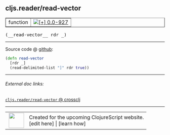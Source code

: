 ## cljs.reader/read-vector



 <table border="1">
<tr>
<td>function</td>
<td><a href="https://github.com/cljsinfo/cljs-api-docs/tree/0.0-927"><img valign="middle" alt="[+] 0.0-927" title="Added in 0.0-927" src="https://img.shields.io/badge/+-0.0--927-lightgrey.svg"></a> </td>
</tr>
</table>


 <samp>
(__read-vector__ rdr _)<br>
</samp>

---







Source code @ [github](https://github.com/clojure/clojurescript/blob/r1877/src/cljs/cljs/reader.cljs#L276-L278):

```clj
(defn read-vector
  [rdr _]
  (read-delimited-list "]" rdr true))
```

<!--
Repo - tag - source tree - lines:

 <pre>
clojurescript @ r1877
└── src
    └── cljs
        └── cljs
            └── <ins>[reader.cljs:276-278](https://github.com/clojure/clojurescript/blob/r1877/src/cljs/cljs/reader.cljs#L276-L278)</ins>
</pre>

-->

---



###### External doc links:

[`cljs.reader/read-vector` @ crossclj](http://crossclj.info/fun/cljs.reader.cljs/read-vector.html)<br>

---

 <table>
<tr><td>
<img valign="middle" align="right" width="48px" src="http://i.imgur.com/Hi20huC.png">
</td><td>
Created for the upcoming ClojureScript website.<br>
[edit here] | [learn how]
</td></tr></table>

[edit here]:https://github.com/cljsinfo/cljs-api-docs/blob/master/cljsdoc/cljs.reader/read-vector.cljsdoc
[learn how]:https://github.com/cljsinfo/cljs-api-docs/wiki/cljsdoc-files

<!--

This information was too distracting to show to readers, but I'll leave it
commented here since it is helpful to:

- pretty-print the data used to generate this document
- and show how to retrieve that data



The API data for this symbol:

```clj
{:ns "cljs.reader",
 :name "read-vector",
 :type "function",
 :signature ["[rdr _]"],
 :source {:code "(defn read-vector\n  [rdr _]\n  (read-delimited-list \"]\" rdr true))",
          :title "Source code",
          :repo "clojurescript",
          :tag "r1877",
          :filename "src/cljs/cljs/reader.cljs",
          :lines [276 278]},
 :full-name "cljs.reader/read-vector",
 :full-name-encode "cljs.reader/read-vector",
 :history [["+" "0.0-927"]]}

```

Retrieve the API data for this symbol:

```clj
;; from Clojure REPL
(require '[clojure.edn :as edn])
(-> (slurp "https://raw.githubusercontent.com/cljsinfo/cljs-api-docs/catalog/cljs-api.edn")
    (edn/read-string)
    (get-in [:symbols "cljs.reader/read-vector"]))
```

-->
